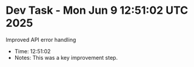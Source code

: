 # Dev Task - Mon Jun  9 12:51:02 UTC 2025
Improved API error handling
- Time: 12:51:02
- Notes: This was a key improvement step.
